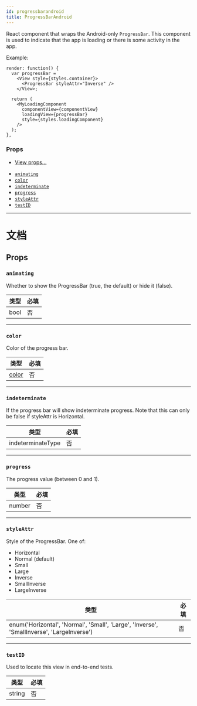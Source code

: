 ```yaml
---
id: progressbarandroid
title: ProgressBarAndroid
---
```


React component that wraps the Android-only `ProgressBar`. This component is used to indicate that the app is loading or there is some activity in the app.

Example:

```
render: function() {
  var progressBar =
    <View style={styles.container}>
      <ProgressBar styleAttr="Inverse" />
    </View>;

  return (
    <MyLoadingComponent
      componentView={componentView}
      loadingView={progressBar}
      style={styles.loadingComponent}
    />
  );
},
```

### Props

* [View props...](view.md#props)

- [`animating`](progressbarandroid.md#animating)
- [`color`](progressbarandroid.md#color)
- [`indeterminate`](progressbarandroid.md#indeterminate)
- [`progress`](progressbarandroid.md#progress)
- [`styleAttr`](progressbarandroid.md#styleattr)
- [`testID`](progressbarandroid.md#testid)

---

# 文档

## Props

### `animating`

Whether to show the ProgressBar (true, the default) or hide it (false).

| 类型 | 必填 |
| ---- | -------- |
| bool | 否       |

---

### `color`

Color of the progress bar.

| 类型               | 必填 |
| ------------------ | -------- |
| [color](colors.md) | 否       |

---

### `indeterminate`

If the progress bar will show indeterminate progress. Note that this can only be false if styleAttr is Horizontal.

| 类型              | 必填 |
| ----------------- | -------- |
| indeterminateType | 否       |

---

### `progress`

The progress value (between 0 and 1).

| 类型   | 必填 |
| ------ | -------- |
| number | 否       |

---

### `styleAttr`

Style of the ProgressBar. One of:

* Horizontal
* Normal (default)
* Small
* Large
* Inverse
* SmallInverse
* LargeInverse

| 类型                                                                                      | 必填 |
| ----------------------------------------------------------------------------------------- | -------- |
| enum('Horizontal', 'Normal', 'Small', 'Large', 'Inverse', 'SmallInverse', 'LargeInverse') | 否       |

---

### `testID`

Used to locate this view in end-to-end tests.

| 类型   | 必填 |
| ------ | -------- |
| string | 否       |
